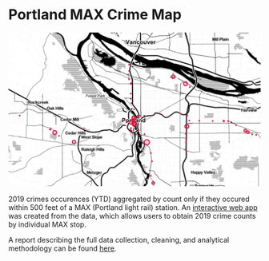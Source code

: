 # Portland MAX Crime Map

![alt text](img/screenshot.jpeg "Screenshot--use link to web app below")

2019 crimes occurences (YTD) aggregated by count only if they occured within 500 feet of a MAX (Portland light rail) station. An [interactive web app](https://portland-max-crime-counts.herokuapp.com) was created from the data, which allows users to obtain 2019 crime counts by individual MAX stop.

A report describing the full data collection, cleaning, and analytical methodology can be found [here](https://docs.google.com/document/d/1VD6SLtdKjNZb5CBEAppd0n3QqS9s6Nv3mnlgrhiskm8/edit?usp=sharing).
